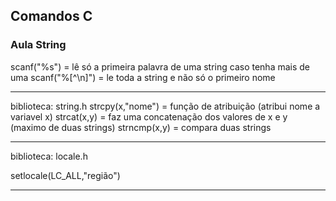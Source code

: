 ## Comandos C

### Aula String


scanf("%s") = lê só a primeira palavra de uma string caso tenha mais de uma
scanf("%[^\n]") = le toda a string e não só o primeiro nome

*********************************************************************************************

biblioteca: string.h
strcpy(x,"nome") = função de atribuição (atribui nome a variavel x)
strcat(x,y) = faz uma concatenação dos valores de x e y  (maximo de duas strings)
strncmp(x,y) = compara duas strings



*********************************************************************************************

biblioteca: locale.h

setlocale(LC_ALL,"região")

*********************************************************************************************
